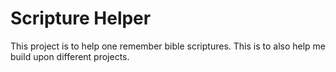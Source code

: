 # Scripture Helper
This project is to help one remember bible scriptures. This is to also help me build upon different projects.
